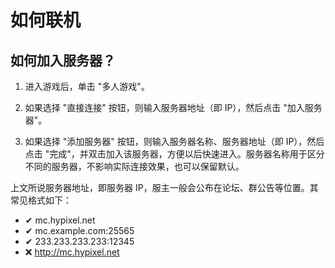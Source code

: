 # 如何联机

## 如何加入服务器？

1. 进入游戏后，单击 "多人游戏"。

2. 如果选择 "直接连接" 按钮，则输入服务器地址（即 IP），然后点击 "加入服务器"。

3. 如果选择 "添加服务器" 按钮，则输入服务器名称、服务器地址（即 IP），然后点击 "完成"，并双击加入该服务器，方便以后快速进入。服务器名称用于区分不同的服务器，不影响实际连接效果，也可以保留默认。

上文所说服务器地址，即服务器 IP，服主一般会公布在论坛、群公告等位置。其常见格式如下：

- ✔  mc.hypixel.net
- ✔  mc.example.com:25565
- ✔  233.233.233.233:12345
- ❌  http://mc.hypixel.net
